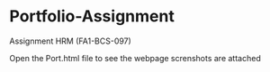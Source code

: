 # Portfolio-Assignment
Assignment HRM (FA1-BCS-097)

Open the Port.html file to see the webpage 
screnshots are attached 
